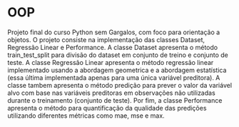 # OOP

Projeto final do curso Python sem Gargalos, com foco para orientação a objetos.
O projeto consiste na implementação das classes Dataset, Regressão Linear e Performance.
A classe Dataset apresenta o método train_test_split para divisão do dataset em conjunto de treino e conjunto de teste.
A classe Regressão Linear apresenta o método regressão linear implementado usando a abordagem geometrica e a abordagem estatística (essa última implementada apenas para uma única variável preditora). A classe tambem apresenta o método predição para prever o valor da variável alvo com base nas variáveis preditoras em observações não utilizadas durante o treinamento (conjunto de teste).
Por fim, a classe Performance apresenta o método para quantificação da qualidade das predições utilizando diferentes métricas como mae, mse e max.
